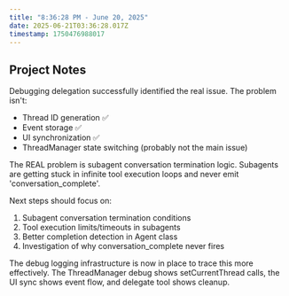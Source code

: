 ```yaml
---
title: "8:36:28 PM - June 20, 2025"
date: 2025-06-21T03:36:28.017Z
timestamp: 1750476988017
---
```


## Project Notes

Debugging delegation successfully identified the real issue. The problem isn't:
- Thread ID generation ✅ 
- Event storage ✅
- UI synchronization ✅  
- ThreadManager state switching (probably not the main issue)

The REAL problem is subagent conversation termination logic. Subagents are getting stuck in infinite tool execution loops and never emit 'conversation_complete'.

Next steps should focus on:
1. Subagent conversation termination conditions
2. Tool execution limits/timeouts in subagents  
3. Better completion detection in Agent class
4. Investigation of why conversation_complete never fires

The debug logging infrastructure is now in place to trace this more effectively. The ThreadManager debug shows setCurrentThread calls, the UI sync shows event flow, and delegate tool shows cleanup.

